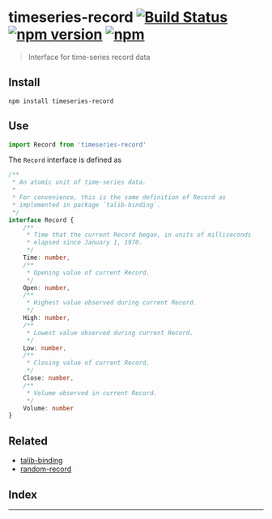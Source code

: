 
timeseries-record [![Build Status](https://travis-ci.org/strong-roots-capital/timeseries-record.svg?branch=master)](https://travis-ci.org/strong-roots-capital/timeseries-record) [![npm version](https://img.shields.io/npm/v/timeseries-record.svg)](https://npmjs.org/package/timeseries-record) [![npm](https://img.shields.io/npm/dt/timeseries-record.svg)](https://www.npmjs.com/package/timeseries-record)
==================================================================================================================================================================================================================================================================================================================================================================================================================

> Interface for time-series record data

Install
-------

```shell
npm install timeseries-record
```

Use
---

```typescript
import Record from 'timeseries-record'
```

The `Record` interface is defined as

```typescript
/**
 * An atomic unit of time-series data.
 *
 * For convenience, this is the same definition of Record as
 * implemented in package `talib-binding`.
 */
interface Record {
    /**
     * Time that the current Record began, in units of milliseconds
     * elapsed since January 1, 1970.
     */
    Time: number,
    /**
     * Opening value of current Record.
     */
    Open: number,
    /**
     * Highest value observed during current Record.
     */
    High: number,
    /**
     * Lowest value observed during current Record.
     */
    Low: number,
    /**
     * Closing value of current Record.
     */
    Close: number,
    /**
     * Volume observed in current Record.
     */
    Volume: number
}
```

Related
-------

*   [talib-binding](https://github.com/acrazing/talib-binding-node)
*   [random-record](https://github.com/strong-roots-capital/random-record)

## Index

---

